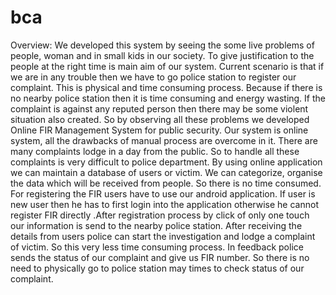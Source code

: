# bca

Overview:
We developed this system by seeing the some live problems of people, woman and in small kids in our society. To give justification to the people at the right time is main aim of our system. Current scenario is that if we are in any trouble then we have to go police station to register our complaint. This is physical and time consuming process. Because if there is no nearby police station then it is time consuming and energy wasting. If the complaint is against any reputed person then there may be some violent situation also created. So by observing all these problems we developed Online FIR Management System for public security. Our system is online system, all the drawbacks of manual process are overcome in it. There are many complaints lodge in a day from the public. So to handle all these complaints is very difficult to police department. By using online application we can maintain a database of users or victim. We can categorize, organise the data which will be received from people. So there is no time consumed. For registering the FIR users have to use our android application. If user is new user then he has to first login into the application otherwise he cannot register FIR directly .After registration process by click of only one touch our information is send to the nearby police station. After receiving the details from users police can start the investigation and lodge a complaint of victim. So this very less time consuming process. In feedback police sends the status of our complaint and give us FIR number. So there is no need to physically go to police station may times to check status of our complaint.

